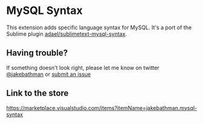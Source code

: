 # MySQL Syntax

This extension adds specific language syntax for MySQL. It's a port of the Sublime plugin [adael/sublimetext-mysql-syntax](https://github.com/adael/sublimetext-mysql-syntax).

## Having trouble?

If something doesn't look right, please let me know on twitter [@jakebathman](https://twitter.com/jakebathman) or [submit an issue](https://github.com/jakebathman/mysql-syntax)

## Link to the store

https://marketplace.visualstudio.com/items?itemName=jakebathman.mysql-syntax
